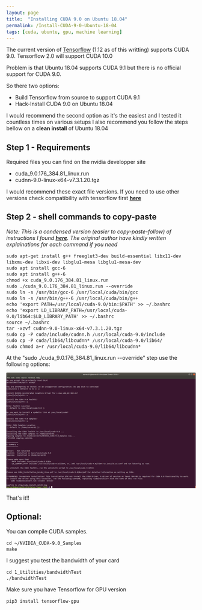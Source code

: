 ```yaml
---
layout: page
title:  "Installing CUDA 9.0 on Ubuntu 18.04"
permalink: /Install-CUDA-9-0-Ubuntu-18-04
tags: [cuda, ubuntu, gpu, machine learning]
---
```



The current version of [Tensorflow](https://www.tensorflow.org/install/source) (1.12 as of this writting) supports CUDA 9.0. Tensorflow 2.0 will support CUDA 10.0

Problem is that Ubuntu 18.04 supports CUDA 9.1 but there is no official support for CUDA 9.0.

So there two options:
*	Build Tensorflow from source to support CUDA 9.1
*	Hack-Install CUDA 9.0 on Ubuntu 18.04

I would recommend the second option as it's the easiest and I tested it countless times on various setups
I also recommend you follow the steps bellow on a **clean install** of Ubuntu 18.04

## Step 1 - Requirements
Required files you can find on the nvidia developper site
*	cuda_9.0.176_384.81_linux.run
*	cudnn-9.0-linux-x64-v7.3.1.20.tgz

I would recommend these exact file versions. If you need to use other versions check compatibility with tensorflow first [__here__](https://www.tensorflow.org/install/source)


## Step 2 - shell commands to copy-paste
_Note: This is a condensed version (easier to copy-paste-follow) of instructions I found [__here__](https://gist.github.com/Mahedi-61/2a2f1579d4271717d421065168ce6a73).
The original author have kindly written explainations for each command if you need_

```shell
sudo apt-get install g++ freeglut3-dev build-essential libx11-dev libxmu-dev libxi-dev libglu1-mesa libglu1-mesa-dev
sudo apt install gcc-6
sudo apt install g++-6
chmod +x cuda_9.0.176_384.81_linux.run
sudo ./cuda_9.0.176_384.81_linux.run --override
sudo ln -s /usr/bin/gcc-6 /usr/local/cuda/bin/gcc
sudo ln -s /usr/bin/g++-6 /usr/local/cuda/bin/g++
echo 'export PATH=/usr/local/cuda-9.0/bin:$PATH' >> ~/.bashrc
echo 'export LD_LIBRARY_PATH=/usr/local/cuda-9.0/lib64:$LD_LIBRARY_PATH' >> ~/.bashrc
source ~/.bashrc
tar -xzvf cudnn-9.0-linux-x64-v7.3.1.20.tgz
sudo cp -P cuda/include/cudnn.h /usr/local/cuda-9.0/include
sudo cp -P cuda/lib64/libcudnn* /usr/local/cuda-9.0/lib64/
sudo chmod a+r /usr/local/cuda-9.0/lib64/libcudnn*
```

At the "sudo ./cuda_9.0.176_384.81_linux.run --override" step use the following options:

![cuda options](/assets/cuda/cuda_install.png)

That's it!!

## Optional:
You can compile CUDA samples.
```shell
cd ~/NVIDIA_CUDA-9.0_Samples
make
```

I suggest you test the bandwidth of your card
```shell
cd 1_Utilities/bandwidthTest
./bandwidthTest
```

Make sure you have Tensorflow for GPU version
```bash
pip3 install tensorflow-gpu
```